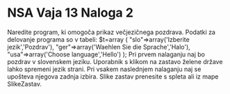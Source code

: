 # NSA Vaja 13 Naloga 2

Naredite program, ki omogoča prikaz večjezičnega pozdrava. Podatki za delovanje programa so v tabeli: 
$t=array (
  "slo"=>array('Izberite jezik','Pozdrav'),
  "ger"=>array('Waehlen Sie die Sprache','Halo'),
  "usa"=>array('Choose language','Hello')
  );
Pri prvem nalaganju naj bo pozdrav v slovenskem jeziku. Uporabnik s klikom na zastavo želene države lahko spremeni jezik strani. Pri vsakem naslednjem nalaganju naj se upošteva njegova zadnja izbira. Slike zastav prenesite s spleta ali iz mape SlikeZastav.